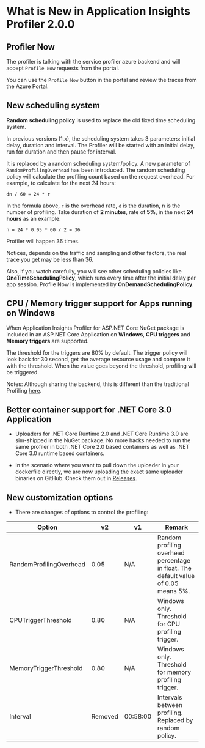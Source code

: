 # What is New in Application Insights Profiler 2.0.0

## Profiler Now

The profiler is talking with the service profiler azure backend and will accept `Profile Now` requests from the portal.

You can use the `Profile Now` button in the portal and review the traces from the Azure Portal.

## New scheduling system

**Random scheduling policy** is used to replace the old fixed time scheduling system.

In previous versions (1.x), the scheduling system takes 3 parameters: initial delay, duration and interval. The Profiler will be started with an initial delay, run for duration and then pause for interval.

It is replaced by a random scheduling system/policy. A new parameter of `RandomProfilingOverhead` has been introduced. The random scheduling policy will calculate the profiling count based on the request overhead. For example, to calculate for the next 24 hours:

```shell
dn / 60 = 24 * r
```

In the formula above, `r` is the overhead rate, `d` is the duration, n is the number of profiling. Take duration of **2 minutes**, rate of **5%**, in the next **24 hours** as an example:

```shell
n = 24 * 0.05 * 60 / 2 = 36
```

Profiler will happen 36 times.

Notices, depends on the traffic and sampling and other factors, the real trace you get may be less than 36.

Also, if you watch carefully, you will see other scheduling policies like **OneTimeSchedulingPolicy**, which runs every time after the initial delay per app session. Profile Now is implemented by **OnDemandSchedulingPolicy**.

## CPU / Memory trigger support for Apps running on Windows

When Application Insights Profiler for ASP.NET Core NuGet package is included in an ASP.NET Core Application on **Windows**, **CPU triggers** and **Memory triggers** are supported.

The threshold for the triggers are 80% by default. The trigger policy will look back for 30 second, get the average resource usage and compare it with the threshold. When the value goes beyond the threshold, profiling will be triggered.

Notes: Although sharing the backend, this is different than the traditional Profiling [here](https://docs.microsoft.com/en-us/azure/azure-monitor/app/profiler-overview).

## Better container support for .NET Core 3.0 Application

* Uploaders for .NET Core Runtime 2.0 and .NET Core Runtime 3.0 are sim-shipped in the NuGet package. No more hacks needed to run the same profiler in both .NET Core 2.0 based containers as well as .NET Core 3.0 runtime based containers.

* In the scenario where you want to pull down the uploader in your dockerfile directly, we are now uploading the exact same uploader binaries on GitHub. Check them out in [Releases](https://github.com/microsoft/ApplicationInsights-Profiler-AspNetCore/releases).

## New customization options

* There are changes of options to control the profiling:

| Option                  | v2      | v1       | Remark                                                        |
|-------------------------|---------|----------|---------------------------------------------------------------|
| RandomProfilingOverhead | 0.05    | N/A      | Random profiling overhead percentage in float. The default value of 0.05 means 5%. |
| CPUTriggerThreshold     | 0.80    | N/A      | Windows only. Threshold for CPU profiling trigger.            |
| MemoryTriggerThreshold  | 0.80    | N/A      | Windows only. Threshold for memory profiling trigger.         |
| Interval                | Removed | 00:58:00 | Intervals between profiling. Replaced by random policy.       |
